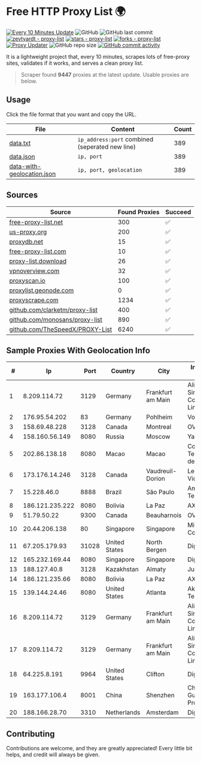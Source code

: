 
# Free HTTP Proxy List 🌍

[![Every 10 Minutes Update](https://github.com/mertguvencli/http-proxy-list/actions/workflows/main.yml/badge.svg?branch=main)](https://github.com/mertguvencli/http-proxy-list/actions/workflows/main.yml)
![GitHub](https://img.shields.io/github/license/mertguvencli/http-proxy-list)
![GitHub last commit](https://img.shields.io/github/last-commit/mertguvencli/http-proxy-list)
[![zevtyardt - proxy-list](https://img.shields.io/static/v1?label=zevtyardt&message=proxy-list&color=blue&logo=github)](https://github.com/zevtyardt/proxy-list "Go to GitHub repo")
[![stars - proxy-list](https://img.shields.io/github/stars/zevtyardt/proxy-list?style=social)](https://github.com/zevtyardt/proxy-list)
[![forks - proxy-list](https://img.shields.io/github/forks/zevtyardt/proxy-list?style=social)](https://github.com/zevtyardt/proxy-list)
[![Proxy Updater](https://github.com/zevtyardt/proxy-list/workflows/Proxy%20Updater/badge.svg)](https://github.com/zevtyardt/proxy-list/actions?query=workflow:"Proxy+Updater")
![GitHub repo size](https://img.shields.io/github/repo-size/zevtyardt/proxy-list)
[![GitHub commit activity](https://img.shields.io/github/commit-activity/m/zevtyardt/proxy-list?logo=commits)](https://github.com/zevtyardt/proxy-list/commits/main)

It is a lightweight project that, every 10 minutes, scrapes lots of free-proxy sites, validates if it works, and serves a clean proxy list.

> Scraper found **9447** proxies at the latest update. Usable proxies are below.

## Usage

Click the file format that you want and copy the URL.

|File|Content|Count|
|----|-------|-----|
|[data.txt](https://raw.githubusercontent.com/mertguvencli/http-proxy-list/main/proxy-list/data.txt)|`ip_address:port` combined (seperated new line)|389|
|[data.json](https://raw.githubusercontent.com/mertguvencli/http-proxy-list/main/proxy-list/data.json)|`ip, port`|389|
|[data-with-geolocation.json](https://raw.githubusercontent.com/mertguvencli/http-proxy-list/main/proxy-list/data-with-geolocation.json)|`ip, port, geolocation`|389|

## Sources

|Source|Found Proxies|Succeed|
|------|-------------|-------|
|[free-proxy-list.net](https://free-proxy-list.net)|300|✅|
|[us-proxy.org](https://www.us-proxy.org)|200|✅|
|[proxydb.net](http://proxydb.net)|15|✅|
|[free-proxy-list.com](https://free-proxy-list.com/?page=&port=&type%5B%5D=http&type%5B%5D=https&up_time=0&search=Search)|10|✅|
|[proxy-list.download](https://www.proxy-list.download/HTTP)|26|✅|
|[vpnoverview.com](https://vpnoverview.com/privacy/anonymous-browsing/free-proxy-servers)|32|✅|
|[proxyscan.io](https://www.proxyscan.io)|100|✅|
|[proxylist.geonode.com](https://proxylist.geonode.com/api/proxy-list?limit=300&page=1&sort_by=lastChecked&sort_type=desc&protocols=http,https)|0|✅|
|[proxyscrape.com](https://api.proxyscrape.com/v2/?request=displayproxies&protocol=http&timeout=10000&country=all&ssl=all&anonymity=all)|1234|✅|
|[github.com/clarketm/proxy-list](https://raw.githubusercontent.com/clarketm/proxy-list/master/proxy-list-raw.txt)|400|✅|
|[github.com/monosans/proxy-list](https://raw.githubusercontent.com/monosans/proxy-list/main/proxies/http.txt)|890|✅|
|[github.com/TheSpeedX/PROXY-List](https://raw.githubusercontent.com/TheSpeedX/PROXY-List/master/http.txt)|6240|✅|


## Sample Proxies With Geolocation Info

|#|Ip|Port|Country|City|Internet Service Provider|
|-|--|----|-------|----|-------------------------|
|1|8.209.114.72|3129|Germany|Frankfurt am Main|Alibaba.com Singapore E-Commerce Private Limited|
|2|176.95.54.202|83|Germany|Pohlheim|Vodafone GmbH|
|3|158.69.48.228|3128|Canada|Montreal|OVH SAS|
|4|158.160.56.149|8080|Russia|Moscow|Yandex.Cloud LLC|
|5|202.86.138.18|8080|Macao|Macao|Companhia de Telecomunicacoes de Macau|
|6|173.176.14.246|3128|Canada|Vaudreuil-Dorion|Le Groupe Videotron Ltee|
|7|15.228.46.0|8888|Brazil|São Paulo|Amazon Technologies Inc.|
|8|186.121.235.222|8080|Bolivia|La Paz|AXS Bolivia S. A.|
|9|51.79.50.22|9300|Canada|Beauharnois|OVH SAS|
|10|20.44.206.138|80|Singapore|Singapore|Microsoft Corporation|
|11|67.205.179.93|31028|United States|North Bergen|DigitalOcean, LLC|
|12|165.232.169.44|8080|Singapore|Singapore|DigitalOcean, LLC|
|13|188.127.40.8|3128|Kazakhstan|Almaty|Jusan Mobile JSC|
|14|186.121.235.66|8080|Bolivia|La Paz|AXS Bolivia S. A.|
|15|139.144.24.46|8080|United States|Atlanta|Akamai Technologies, Inc.|
|16|8.209.114.72|3129|Germany|Frankfurt am Main|Alibaba.com Singapore E-Commerce Private Limited|
|17|8.209.114.72|3129|Germany|Frankfurt am Main|Alibaba.com Singapore E-Commerce Private Limited|
|18|64.225.8.191|9964|United States|Clifton|DigitalOcean, LLC|
|19|163.177.106.4|8001|China|Shenzhen|China Unicom Guangdong Province Network|
|20|188.166.28.70|3310|Netherlands|Amsterdam|DigitalOcean, LLC|



## Contributing

Contributions are welcome, and they are greatly appreciated! Every
little bit helps, and credit will always be given.

